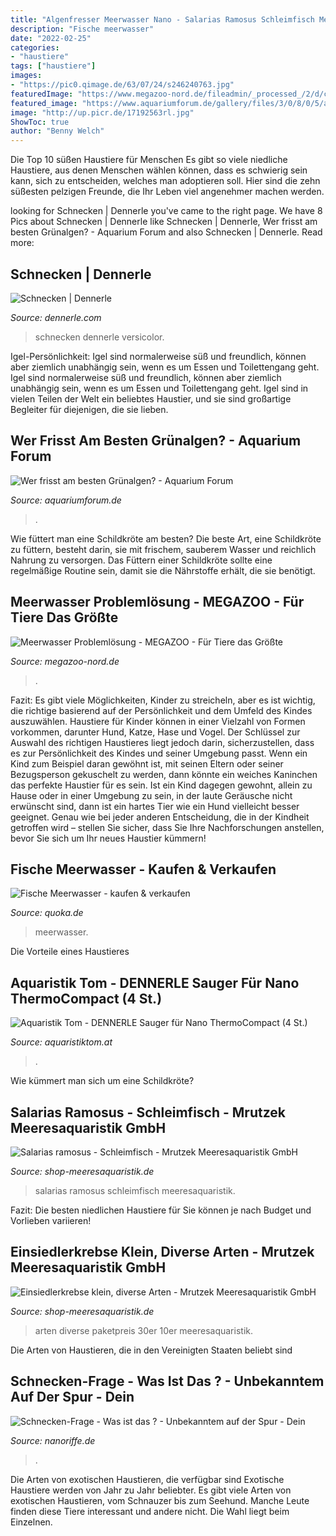 ```yaml
---
title: "Algenfresser Meerwasser Nano - Salarias Ramosus Schleimfisch Meeresaquaristik"
description: "Fische meerwasser"
date: "2022-02-25"
categories:
- "haustiere"
tags: ["haustiere"]
images:
- "https://pic0.qimage.de/63/07/24/s246240763.jpg"
featuredImage: "https://www.megazoo-nord.de/fileadmin/_processed_/2/d/csm_felsenkrabbe__percnon_gibbesi__5fbafd759b.jpg"
featured_image: "https://www.aquariumforum.de/gallery/files/3/0/8/0/5/algen_kopie-med.jpg"
image: "http://up.picr.de/17192563rl.jpg"
ShowToc: true
author: "Benny Welch"
---
```



Die Top 10 süßen Haustiere für Menschen
Es gibt so viele niedliche Haustiere, aus denen Menschen wählen können, dass es schwierig sein kann, sich zu entscheiden, welches man adoptieren soll. Hier sind die zehn süßesten pelzigen Freunde, die Ihr Leben viel angenehmer machen werden.

	

		
looking for Schnecken | Dennerle you've came to the right page. We have 8 Pics about Schnecken | Dennerle like Schnecken | Dennerle, Wer frisst am besten Grünalgen? - Aquarium Forum and also Schnecken | Dennerle. Read more:
		
    
## Schnecken | Dennerle

<img loading=lazy src="http://dennerle.com/sites/default/files/uploads/public/17-euplica_versicolor_adult.jpg" onerror="this.onerror=null;this.src='https://tse1.mm.bing.net/th?id=OIP.wVepa9DRA-RHvtQerKjpjQHaE7&amp;pid=15.1';" alt="Schnecken | Dennerle">

_Source: dennerle.com_

>schnecken dennerle versicolor. 

	

Igel-Persönlichkeit: Igel sind normalerweise süß und freundlich, können aber ziemlich unabhängig sein, wenn es um Essen und Toilettengang geht.
Igel sind normalerweise süß und freundlich, können aber ziemlich unabhängig sein, wenn es um Essen und Toilettengang geht. Igel sind in vielen Teilen der Welt ein beliebtes Haustier, und sie sind großartige Begleiter für diejenigen, die sie lieben.

    
## Wer Frisst Am Besten Grünalgen? - Aquarium Forum

<img loading=lazy src="https://www.aquariumforum.de/gallery/files/3/0/8/0/5/algen_kopie-med.jpg" onerror="this.onerror=null;this.src='https://tse1.mm.bing.net/th?id=OIP.wsqPVcLSb1QLuhFBPl_HBwHaE8&amp;pid=15.1';" alt="Wer frisst am besten Grünalgen? - Aquarium Forum">

_Source: aquariumforum.de_

>. 

	

Wie füttert man eine Schildkröte am besten?
Die beste Art, eine Schildkröte zu füttern, besteht darin, sie mit frischem, sauberem Wasser und reichlich Nahrung zu versorgen. Das Füttern einer Schildkröte sollte eine regelmäßige Routine sein, damit sie die Nährstoffe erhält, die sie benötigt.

    
## Meerwasser Problemlösung - MEGAZOO - Für Tiere Das Größte

<img loading=lazy src="https://www.megazoo-nord.de/fileadmin/_processed_/2/d/csm_felsenkrabbe__percnon_gibbesi__5fbafd759b.jpg" onerror="this.onerror=null;this.src='https://tse4.mm.bing.net/th?id=OIP.GE-9JZ41_SyU1SQTAr3j5wAAAA&amp;pid=15.1';" alt="Meerwasser Problemlösung - MEGAZOO - Für Tiere das Größte">

_Source: megazoo-nord.de_

>. 

	

Fazit: Es gibt viele Möglichkeiten, Kinder zu streicheln, aber es ist wichtig, die richtige basierend auf der Persönlichkeit und dem Umfeld des Kindes auszuwählen.
Haustiere für Kinder können in einer Vielzahl von Formen vorkommen, darunter Hund, Katze, Hase und Vogel. Der Schlüssel zur Auswahl des richtigen Haustieres liegt jedoch darin, sicherzustellen, dass es zur Persönlichkeit des Kindes und seiner Umgebung passt. Wenn ein Kind zum Beispiel daran gewöhnt ist, mit seinen Eltern oder seiner Bezugsperson gekuschelt zu werden, dann könnte ein weiches Kaninchen das perfekte Haustier für es sein. Ist ein Kind dagegen gewohnt, allein zu Hause oder in einer Umgebung zu sein, in der laute Geräusche nicht erwünscht sind, dann ist ein hartes Tier wie ein Hund vielleicht besser geeignet. Genau wie bei jeder anderen Entscheidung, die in der Kindheit getroffen wird – stellen Sie sicher, dass Sie Ihre Nachforschungen anstellen, bevor Sie sich um Ihr neues Haustier kümmern!

    
## Fische Meerwasser - Kaufen &amp; Verkaufen

<img loading=lazy src="https://pic0.qimage.de/63/07/24/s246240763.jpg" onerror="this.onerror=null;this.src='https://tse2.mm.bing.net/th?id=OIP.zUe6pyszXRNAZUGTD7ER8wAAAA&amp;pid=15.1';" alt="Fische Meerwasser - kaufen &amp; verkaufen">

_Source: quoka.de_

>meerwasser. 

	

Die Vorteile eines Haustieres

    
## Aquaristik Tom - DENNERLE Sauger Für Nano ThermoCompact (4 St.)

<img loading=lazy src="https://www.aquaristiktom.at/images/product_images/original_images/23d5695_PA_I1_Sauger_Nano-Thermo-Compact.JPG" onerror="this.onerror=null;this.src='https://tse3.mm.bing.net/th?id=OIP.e0yrPZv2MNfokAnJepgbFwHaFj&amp;pid=15.1';" alt="Aquaristik Tom - DENNERLE Sauger für Nano ThermoCompact (4 St.)">

_Source: aquaristiktom.at_

>. 

	

Wie kümmert man sich um eine Schildkröte?

    
## Salarias Ramosus - Schleimfisch - Mrutzek Meeresaquaristik GmbH

<img loading=lazy src="https://www.shop-meeresaquaristik.de/images/product_images/popup_images/2719_0.jpg" onerror="this.onerror=null;this.src='https://tse4.mm.bing.net/th?id=OIP.LIe9RVyJoq9In1xR7NlHZQHaF_&amp;pid=15.1';" alt="Salarias ramosus - Schleimfisch - Mrutzek Meeresaquaristik GmbH">

_Source: shop-meeresaquaristik.de_

>salarias ramosus schleimfisch meeresaquaristik. 

	

Fazit: Die besten niedlichen Haustiere für Sie können je nach Budget und Vorlieben variieren!

    
## Einsiedlerkrebse Klein, Diverse Arten - Mrutzek Meeresaquaristik GmbH

<img loading=lazy src="https://www.shop-meeresaquaristik.de/images/product_images/info_images/170_2.jpg" onerror="this.onerror=null;this.src='https://tse4.mm.bing.net/th?id=OIP.sWodPbNPLPvUaPiykAF2JwAAAA&amp;pid=15.1';" alt="Einsiedlerkrebse klein, diverse Arten - Mrutzek Meeresaquaristik GmbH">

_Source: shop-meeresaquaristik.de_

>arten diverse paketpreis 30er 10er meeresaquaristik. 

	

Die Arten von Haustieren, die in den Vereinigten Staaten beliebt sind

    
## Schnecken-Frage - Was Ist Das ? - Unbekanntem Auf Der Spur - Dein

<img loading=lazy src="http://up.picr.de/17192563rl.jpg" onerror="this.onerror=null;this.src='https://tse2.mm.bing.net/th?id=OIP.UrmZ3cZQh4U3GFs-YGm82wHaFj&amp;pid=15.1';" alt="Schnecken-Frage - Was ist das ? - Unbekanntem auf der Spur - Dein">

_Source: nanoriffe.de_

>. 

	

Die Arten von exotischen Haustieren, die verfügbar sind
Exotische Haustiere werden von Jahr zu Jahr beliebter. Es gibt viele Arten von exotischen Haustieren, vom Schnauzer bis zum Seehund. Manche Leute finden diese Tiere interessant und andere nicht. Die Wahl liegt beim Einzelnen.

